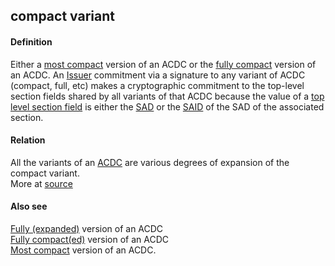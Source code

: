 ## compact variant

<h4>Definition</h4><p>Either a <a href="most-compact">most compact</a> version of an ACDC or the <a href="fully-compact">fully compact</a> version of an ACDC. An <a href="issuer">Issuer</a> commitment via a signature to any variant of ACDC (compact, full, etc) makes a cryptographic commitment to the top-level section fields shared by all variants of that ACDC because the value of a <a href="top-level-section">top level section field</a> is either the <a href="SAD">SAD</a> or the <a href="SAID">SAID</a> of the SAD of the associated section.</p><h4>Relation</h4><p>All the variants of an <a href="authentic-chained-data-container">ACDC</a> are various degrees of expansion of the compact variant.<br>More at <a href="https://github.com/WebOfTrust/ietf-ipex/blob/main/draft-ssmith-ipex.md">source</a></p><h4>Also see</h4><p><a href="fully-expanded">Fully (expanded)</a> version of an ACDC<br><a href="fully-compact">Fully compact(ed)</a> version of an ACDC<br><a href="most-compact">Most compact</a> version of an ACDC.</p>

